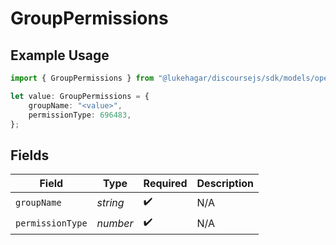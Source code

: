 # GroupPermissions

## Example Usage

```typescript
import { GroupPermissions } from "@lukehagar/discoursejs/sdk/models/operations";

let value: GroupPermissions = {
    groupName: "<value>",
    permissionType: 696483,
};
```

## Fields

| Field              | Type               | Required           | Description        |
| ------------------ | ------------------ | ------------------ | ------------------ |
| `groupName`        | *string*           | :heavy_check_mark: | N/A                |
| `permissionType`   | *number*           | :heavy_check_mark: | N/A                |